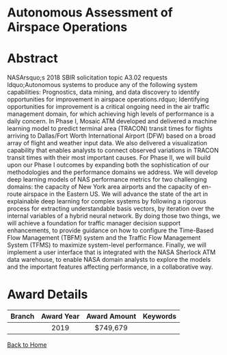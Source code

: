 
Autonomous Assessment of Airspace Operations
============================================

# Abstract


NASArsquo;s 2018 SBIR solicitation topic A3.02 requests ldquo;Autonomous systems to produce any of the following system capabilities: Prognostics, data mining, and data discovery to identify opportunities for improvement in airspace operations.rdquo; Identifying opportunities for improvement is a critical ongoing need in the air traffic management domain, for which achieving high levels of performance is a daily concern. In Phase I, Mosaic ATM developed and delivered a machine learning model to predict terminal area (TRACON) transit times for flights arriving to Dallas/Fort Worth International Airport (DFW) based on a broad array of flight and weather input data. We also delivered a visualization capability that enables analysts to connect observed variations in TRACON transit times with their most important causes. For Phase II, we will build upon our Phase I outcomes by expanding both the sophistication of our methodologies and the performance domains we address. We will develop deep learning models of NAS performance metrics for two challenging domains: the capacity of New York area airports and the capacity of en-route airspace in the Eastern US. We will advance the state of the art in explainable deep learning for complex systems by following a rigorous process for extracting understandable basis vectors, by iteration over the internal variables of a hybrid neural network. By doing those two things, we will achieve a foundation for traffic manager decision support enhancements, to provide guidance on how to configure the Time-Based Flow Management (TBFM) system and the Traffic Flow Management System (TFMS) to maximize system-level performance. Finally, we will implement a user interface that is integrated with the NASA Sherlock ATM data warehouse, to enable NASA domain analysts to explore the models and the important features affecting performance, in a collaborative way.  

# Award Details

|Branch|Award Year|Award Amount|Keywords|
| :---: | :---: | :---: | :---: |
||2019|$749,679||
  
  


[Back to Home](https://github.com/chrischow/dod_sbir_awards/Reports/JT/#457)